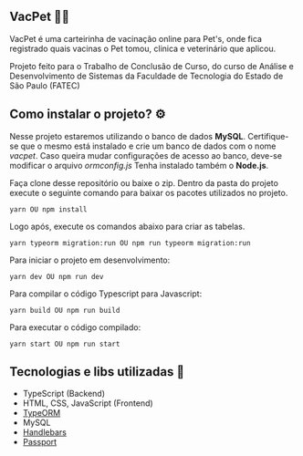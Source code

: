 ## VacPet  🐶🐱
VacPet é uma carteirinha de vacinação online para Pet's, onde fica registrado quais vacinas o Pet tomou, clinica e veterinário que aplicou. 

Projeto feito para o Trabalho de Conclusão de Curso, do curso de Análise e Desenvolvimento de Sistemas da Faculdade de Tecnologia do Estado de São Paulo (FATEC)
## Como instalar o projeto? ⚙️

Nesse projeto estaremos utilizando o banco de dados **MySQL**. Certifique-se que o mesmo está instalado e crie um banco de dados com o nome *vacpet*.  Caso queira mudar configurações de acesso ao banco, deve-se modificar o arquivo *ormconfig.js*
Tenha instalado também o **Node.js**.

Faça clone desse repositório ou baixe o zip. Dentro da pasta do projeto execute o seguinte comando para baixar os pacotes utilizados no projeto.

    yarn OU npm install

Logo após, execute os comandos abaixo para criar as tabelas.
 
    yarn typeorm migration:run OU npm run typeorm migration:run
    
Para iniciar o projeto em desenvolvimento:
 
    yarn dev OU npm run dev

Para compilar o código Typescript para Javascript:
 
    yarn build OU npm run build
Para executar o código compilado: 
				  
	yarn start OU npm run start
     
## Tecnologias e libs utilizadas 🚀
- TypeScript (Backend)
- HTML, CSS, JavaScript (Frontend)
- [TypeORM](https://typeorm.io/#/)
- MySQL
- [Handlebars](https://handlebarsjs.com/)
- [Passport](http://www.passportjs.org/)